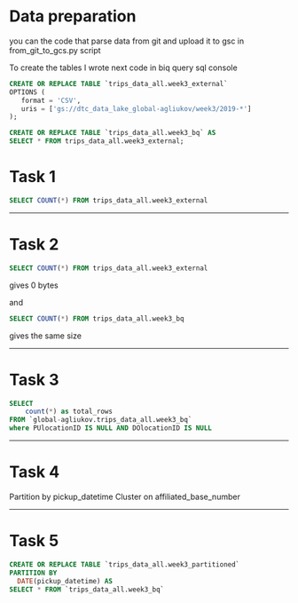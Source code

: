 # Data preparation
you can the code that parse data from git and upload it to gsc in from_git_to_gcs.py script

To create the tables I wrote next code in biq query sql console
```sql
CREATE OR REPLACE TABLE `trips_data_all.week3_external`
OPTIONS (
   format = 'CSV',
   uris = ['gs://dtc_data_lake_global-agliukov/week3/2019-*']
);

CREATE OR REPLACE TABLE `trips_data_all.week3_bq` AS
SELECT * FROM trips_data_all.week3_external;
```

# Task 1
```sql
SELECT COUNT(*) FROM trips_data_all.week3_external
```
___
# Task 2
```sql
SELECT COUNT(*) FROM trips_data_all.week3_external
```
gives 0 bytes

and 
```sql
SELECT COUNT(*) FROM trips_data_all.week3_bq
```
gives the same size
___
# Task 3
```sql
SELECT  
    count(*) as total_rows
FROM `global-agliukov.trips_data_all.week3_bq`
where PUlocationID IS NULL AND DOlocationID IS NULL
```
___

# Task 4

Partition by pickup_datetime Cluster on affiliated_base_number
___
# Task 5
```sql
CREATE OR REPLACE TABLE `trips_data_all.week3_partitioned` 
PARTITION BY
  DATE(pickup_datetime) AS
SELECT * FROM `trips_data_all.week3_bq`
```

